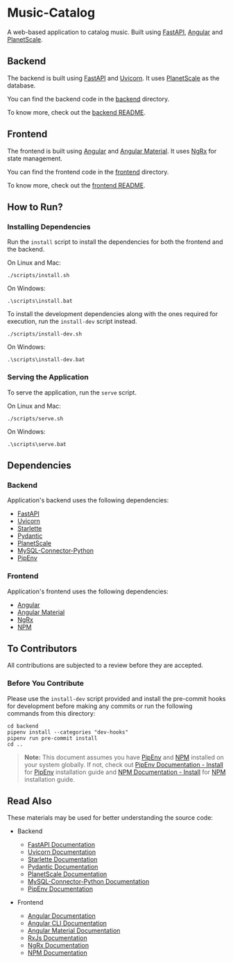 # Music-Catalog
A web-based application to catalog music. Built using [FastAPI], [Angular] and [PlanetScale].

## Backend

The backend is built using [FastAPI] and [Uvicorn]. It uses [PlanetScale] as the database.

You can find the backend code in the [backend] directory.

To know more, check out the [backend README].

## Frontend

The frontend is built using [Angular] and [Angular Material]. It uses [NgRx] for state management.

You can find the frontend code in the [frontend] directory.

To know more, check out the [frontend README].

## How to Run?

### Installing Dependencies

Run the `install` script to install the dependencies for both the frontend and the backend.

On Linux and Mac:

```shell
./scripts/install.sh
```

On Windows:

```shell
.\scripts\install.bat
```

To install the development dependencies along with the ones required for execution, run the `install-dev` script instead.

```shell
./scripts/install-dev.sh
```

On Windows:

```shell
.\scripts\install-dev.bat
```

### Serving the Application

To serve the application, run the `serve` script.

On Linux and Mac:

```shell
./scripts/serve.sh
```

On Windows:

```shell
.\scripts\serve.bat
```

## Dependencies

### Backend

Application's backend uses the following dependencies:

* [FastAPI]
* [Uvicorn]
* [Starlette]
* [Pydantic]
* [PlanetScale]
* [MySQL-Connector-Python]
* [PipEnv]

### Frontend

Application's frontend uses the following dependencies:

* [Angular]
* [Angular Material]
* [NgRx]
* [NPM]

## To Contributors

All contributions are subjected to a review before they are accepted.

### Before You Contribute

Please use the ``install-dev`` script provided and install the pre-commit hooks for development before making any
commits or run the following commands from this directory:

```shell
cd backend
pipenv install --categories "dev-hooks"
pipenv run pre-commit install
cd ..
```

> __Note:__ This document assumes you have [PipEnv] and [NPM] installed on your system globally. If not, check out
> [PipEnv Documentation - Install] for [PipEnv] installation guide and [NPM Documentation - Install] for [NPM]
> installation guide.

## Read Also

These materials may be used for better understanding the source code:

* Backend
    * [FastAPI Documentation]
    * [Uvicorn Documentation]
    * [Starlette Documentation]
    * [Pydantic Documentation]
    * [PlanetScale Documentation]
    * [MySQL-Connector-Python Documentation]
    * [PipEnv Documentation]

* Frontend
    * [Angular Documentation]
    * [Angular CLI Documentation]
    * [Angular Material Documentation]
    * [RxJs Documentation]
    * [NgRx Documentation]
    * [NPM Documentation]


[backend]: ./backend/
[frontend]: ./frontend/
[backend README]: ./backend/README.md
[frontend README]: ./frontend/README.md
[FastAPI]: https://fastapi.tiangolo.com/
[Uvicorn]: https://www.uvicorn.org/
[Starlette]: https://www.starlette.io/
[Pydantic]: https://pydantic.dev/
[PlanetScale]: https://planetscale.com/
[MySQL-Connector-Python]: https://github.com/mysql/mysql-connector-python/
[PipEnv]: https://pipenv.pypa.io/en/latest/
[Angular]: https://angular.io
[Angular Material]: https://material.angular.io/
[NgRx]: https://ngrx.io/docs
[NPM]: https://www.npmjs.com/
[FastAPI Documentation]: https://fastapi.tiangolo.com/tutorial/
[Uvicorn Documentation]: https://www.uvicorn.org/deployment/
[Starlette Documentation]: https://www.starlette.io/
[Pydantic Documentation]: https://docs.pydantic.dev/
[PlanetScale Documentation]: https://planetscale.com/docs
[MySQL-Connector-Python Documentation]: https://dev.mysql.com/doc/connector-python/en/
[PipEnv Documentation]: https://pipenv.pypa.io/en/latest/#pipenv-documentation
[Angular Documentation]: https://angular.io/docs
[Angular CLI Documentation]: https://angular.io/cli
[Angular Material Documentation]: https://material.angular.io/components/categories
[RxJs Documentation]: https://rxjs.dev/api
[NgRx Documentation]: https://ngrx.io/docs
[NPM Documentation]: https://docs.npmjs.com/
[PipEnv Documentation - Install]: https://pipenv.pypa.io/en/latest/installation/
[NPM Documentation - Install]: https://www.npmjs.com/package/npm
